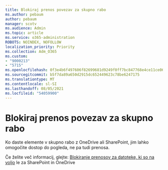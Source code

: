 ```yaml
---
title: Blokiraj prenos povezav za skupno rabo
ms.author: pebaum
author: pebaum
manager: scotv
ms.audience: Admin
ms.topic: article
ms.service: o365-administration
ROBOTS: NOINDEX, NOFOLLOW
localization_priority: Priority
ms.collection: Adm_O365
ms.custom:
- "9000213"
- "5715"
ms.openlocfilehash: 0f3e4b6f497606f82699681d9249f0ff7bc847768e4ce11ce06586d3fdd3676b
ms.sourcegitcommit: b5f7da89a650d2915dc652449623c78be6247175
ms.translationtype: MT
ms.contentlocale: sl-SI
ms.lasthandoff: 08/05/2021
ms.locfileid: "54059900"
---
```

# <a name="block-download-on-sharing-links"></a>Blokiraj prenos povezav za skupno rabo

Ko daste elemente v skupno rabo z OneDrive ali SharePoint, jim lahko omogočite dostop do pogleda, ne pa tudi prenosa.

Če želite več informacij, glejte: [Blokiranje prenosov za datoteke, ki so na voljo](https://support.microsoft.com/office/block-downloads-for-view-only-files-in-sharepoint-and-onedrive-6051184b-62ac-4149-b874-13dcd40ef91e) le za SharePoint in OneDrive
